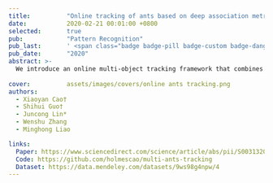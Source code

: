 ```yaml
---
title:          "Online tracking of ants based on deep association metrics: method, dataset and evaluation"
date:           2020-02-21 00:01:00 +0800
selected:       true
pub:            "Pattern Recognition"
pub_last:       ' <span class="badge badge-pill badge-custom badge-danger">SCI Q1</span>'
pub_date:       "2020"
abstract: >-
  We introduce an online multi-object tracking framework that combines both the motion and appearance information of ants. We obtain the appearance descriptors by using the ResNet model for offline training on a small (N=50) sample dataset. For online association, a cosine similarity metric computes the matching degree between historical appearance sequences of the trajectory and the current detection.
  
cover:          assets/images/covers/online ants tracking.png
authors:
  - Xiaoyan Cao†
  - Shihui Guo†
  - Juncong Lin*
  - Wenshu Zhang
  - Minghong Liao 

links:
  Paper: https://www.sciencedirect.com/science/article/abs/pii/S003132032030039X
  Code: https://github.com/holmescao/multi-ants-tracking
  Dataset: https://data.mendeley.com/datasets/9ws98g4npw/4
---
```

